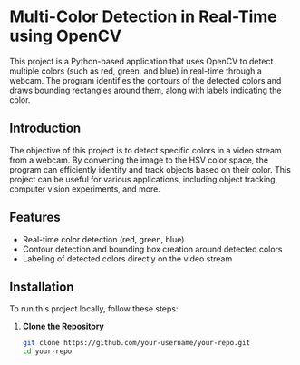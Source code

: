 # Multi-Color Detection in Real-Time using OpenCV

This project is a Python-based application that uses OpenCV to detect multiple colors (such as red, green, and blue) in real-time through a webcam. The program identifies the contours of the detected colors and draws bounding rectangles around them, along with labels indicating the color.


## Introduction

The objective of this project is to detect specific colors in a video stream from a webcam. By converting the image to the HSV color space, the program can efficiently identify and track objects based on their color. This project can be useful for various applications, including object tracking, computer vision experiments, and more.

## Features

- Real-time color detection (red, green, blue)
- Contour detection and bounding box creation around detected colors
- Labeling of detected colors directly on the video stream

## Installation

To run this project locally, follow these steps:

1. **Clone the Repository**
   ```bash
   git clone https://github.com/your-username/your-repo.git
   cd your-repo
